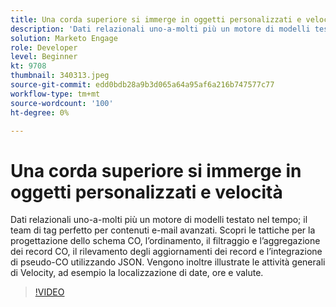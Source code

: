 ```yaml
---
title: Una corda superiore si immerge in oggetti personalizzati e velocità
description: 'Dati relazionali uno-a-molti più un motore di modelli testato nel tempo: il team di tag perfetto per contenuti e-mail avanzati. Scopri le tattiche per la progettazione dello schema CO: ordinare, filtrare e aggregare i record CO, rilevare gli aggiornamenti dei record e integrare gli pseudo-CO utilizzando JSON.'
solution: Marketo Engage
role: Developer
level: Beginner
kt: 9708
thumbnail: 340313.jpeg
source-git-commit: edd0bdb28a9b3d065a64a95af6a216b747577c77
workflow-type: tm+mt
source-wordcount: '100'
ht-degree: 0%

---
```


# Una corda superiore si immerge in oggetti personalizzati e velocità

Dati relazionali uno-a-molti più un motore di modelli testato nel tempo; il team di tag perfetto per contenuti e-mail avanzati. Scopri le tattiche per la progettazione dello schema CO, l’ordinamento, il filtraggio e l’aggregazione dei record CO, il rilevamento degli aggiornamenti dei record e l’integrazione di pseudo-CO utilizzando JSON. Vengono inoltre illustrate le attività generali di Velocity, ad esempio la localizzazione di date, ore e valute.

>[!VIDEO](https://video.tv.adobe.com/v/340313/?quality=12&learn=on)
